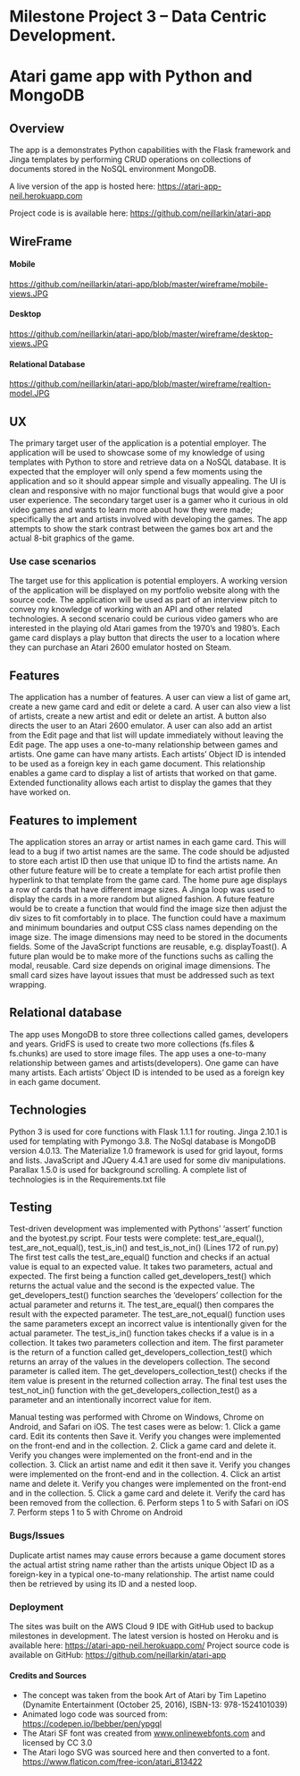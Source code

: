 # Milestone Project 3 – Data Centric Development.
# Atari game app with Python and MongoDB 

## Overview
The app is a demonstrates Python capabilities with the Flask framework and Jinga templates by performing CRUD operations on collections of documents stored in the NoSQL environment MongoDB. 

A live version of the app is hosted here:
 https://atari-app-neil.herokuapp.com 

Project code is is available here: https://github.com/neillarkin/atari-app 

## WireFrame
#### Mobile
https://github.com/neillarkin/atari-app/blob/master/wireframe/mobile-views.JPG

#### Desktop
https://github.com/neillarkin/atari-app/blob/master/wireframe/desktop-views.JPG

#### Relational Database
https://github.com/neillarkin/atari-app/blob/master/wireframe/realtion-model.JPG

## UX
The primary target user of the application is a potential employer. The application will be used to showcase some of my knowledge of using templates with Python to store and retrieve data on a NoSQL database. It is expected that the employer will only spend a few moments using the application and so it should appear simple and visually appealing. The UI is clean and responsive with no major functional bugs that would give a poor user experience. The secondary target user is a gamer who it curious in old video games and wants to learn more about how they were made; specifically the art and artists involved with developing the games. The app attempts to show the stark contrast between the games box art and the actual 8-bit graphics of the game.

### Use case scenarios
The target use for this application is potential employers. A working version of the application will be displayed on my portfolio website along with the source code. The application will be used as part of an interview pitch to convey my knowledge of working with an API and other related technologies.
A second scenario could be curious video gamers who are interested in the playing old Atari games from the 1970’s and 1980’s. Each game card displays a play button that directs the user to a location where they can purchase an Atari 2600 emulator hosted on Steam.

## Features
The application has a number of features. A user can view a list of game art, create a new game card and edit or delete a card. A user can also view a list of artists, create a new artist  and edit or delete an artist. A button also directs the user to an Atari 2600 emulator.
A user can also add an artist from the Edit page and that list will update immediately without leaving the Edit page.
The app uses a one-to-many relationship between games and artists. One game can have many artists. Each artists’ Object ID is intended to be used as a foreign key in each game document.
This relationship enables a game card to display a list of artists that worked on that game. Extended functionality allows each artist to display the games that they have worked on. 

## Features to implement
The application stores an array or artist names in each game card. This will lead to a bug if two artist names are the same. The code should be adjusted to store each artist ID then use that unique ID to find the artists name.
An other future feature will be to create a template for each artist profile then hyperlink to that template from the game card. 
The home pure age displays a row of cards that have different image sizes. A Jinga loop was used to display the cards in a more random but aligned fashion. A future feature would be to create a function that would find the image size then adjust the div sizes to fit comfortably in to place. The function could have a maximum and minimum boundaries and output CSS class names depending on the image size. The image dimensions may need to be stored in the documents fields.
Some of the JavaScript functions are reusable, e.g. displayToast(). A future plan would be to make more of the functions suchs as calling the modal, reusable.
Card size depends on original image dimensions. The small card sizes have layout issues that must be addressed such as text wrapping.

## Relational database
The app uses MongoDB to store three collections called games, developers and years. GridFS is used to create two more collections (fs.files & fs.chunks) are used to store image files.
The app uses a one-to-many relationship between games and artists(developers). One game can have many artists. Each artists’ Object ID is intended to be used as a foreign key in each game document.

## Technologies
Python 3 is used for core functions with Flask 1.1.1 for routing. Jinga 2.10.1 is used for templating with Pymongo 3.8. The NoSql database is MongoDB version 4.0.13.
The Materialize 1.0 framework is used for grid layout, forms and lists. 
JavaScript and JQuery 4.4.1 are  used for some div manipulations. Parallax 1.5.0 is used for background scrolling.
A complete list of technologies is in the Requirements.txt file


## Testing
Test-driven development was implemented with Pythons’ ‘assert’ function and the byotest.py script. Four tests were complete: test_are_equal(), test_are_not_equal(), test_is_in() and test_is_not_in()
(Lines 172 of run.py) 
The first test calls the test_are_equal() function and checks if an actual value is equal to an expected value. It takes two parameters, actual and expected. The first being a function called get_developers_test() which returns the actual value and the second is the expected value. The get_developers_test() function searches the ‘developers’ collection for the actual parameter and returns it. The test_are_equal() then compares the result with the expected parameter. The test_are_not_equal()  function uses the same parameters except an incorrect value is intentionally given for the actual parameter. 
The test_is_in() function takes checks if a value is in a collection. It takes two parameters collection and item. The first parameter is the return of a function called get_developers_collection_test() which returns an array of the values in the developers collection. The second parameter is called item. The get_developers_collection_test() checks if the item value is present in the returned collection array. 
The final test uses the test_not_in() function with the get_developers_collection_test()  as a parameter and an intentionally incorrect value for item.

Manual testing was performed with Chrome on Windows, Chrome on Android, and Safari on iOS. The test cases were as below:
    1. Click a game card. Edit its contents then Save it. Verify you changes were implemented on the front-end and in the collection. 
    2. Click a game card and delete it. Verify you changes were implemented on the front-end and in the collection. 
    3.  Click an artist name and edit it then save it. Verify you changes were implemented on the front-end and in the collection. 
    4. Click an artist name and delete it. Verify you changes were implemented on the front-end and in the collection. 
    5. Click a game card and delete it. Verify the card has been removed from the collection.
    6. Perform steps 1 to 5 with Safari on iOS
    7. Perform steps 1 to 5 with Chrome on Android

### Bugs/Issues
Duplicate artist names may cause errors because a game document stores the actual artist string name rather than the artists unique Object ID as a foreign-key in a typical one-to-many relationship. The artist name could then be retrieved by using its ID  and a nested loop.

### Deployment
The sites was built on the AWS Cloud 9 IDE with GitHub used to backup milestones in development. 
The latest version is hosted on Heroku and is available here: https://atari-app-neil.herokuapp.com/ 
Project source code is available on GitHub: https://github.com/neillarkin/atari-app 

#### Credits and Sources
- The concept was taken from the book Art of Atari by Tim Lapetino (Dynamite Entertainment (October 25, 2016),  ISBN-13: 978-1524101039)
- Animated logo code was sourced from: https://codepen.io/lbebber/pen/ypgql
- The Atari SF font was created from www.onlinewebfonts.com and licensed by CC 3.0
- The Atari logo SVG was sourced here and then converted to a font. https://www.flaticon.com/free-icon/atari_813422
